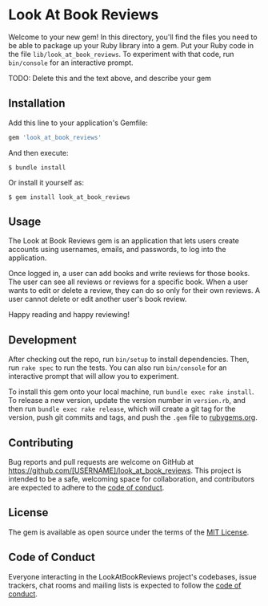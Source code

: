 # Look At Book Reviews

Welcome to your new gem! In this directory, you'll find the files you need to be able to package up your Ruby library into a gem. Put your Ruby code in the file `lib/look_at_book_reviews`. To experiment with that code, run `bin/console` for an interactive prompt.

TODO: Delete this and the text above, and describe your gem

## Installation

Add this line to your application's Gemfile:

```ruby
gem 'look_at_book_reviews'
```

And then execute:

    $ bundle install

Or install it yourself as:

    $ gem install look_at_book_reviews

## Usage

The Look at Book Reviews gem is an application that lets users create accounts using usernames, emails, and passwords, to log into the application. 

Once logged in, a user can add books and write reviews for those books. The user can see all reviews or reviews for a specific book. When a user wants to edit or delete a review, they can do so only for their own reviews. A user cannot delete or edit another user's book review. 

Happy reading and happy reviewing!  

## Development

After checking out the repo, run `bin/setup` to install dependencies. Then, run `rake spec` to run the tests. You can also run `bin/console` for an interactive prompt that will allow you to experiment.

To install this gem onto your local machine, run `bundle exec rake install`. To release a new version, update the version number in `version.rb`, and then run `bundle exec rake release`, which will create a git tag for the version, push git commits and tags, and push the `.gem` file to [rubygems.org](https://rubygems.org).

## Contributing

Bug reports and pull requests are welcome on GitHub at https://github.com/[USERNAME]/look_at_book_reviews. This project is intended to be a safe, welcoming space for collaboration, and contributors are expected to adhere to the [code of conduct](https://github.com/[USERNAME]/look_at_book_reviews/blob/master/CODE_OF_CONDUCT.md).


## License

The gem is available as open source under the terms of the [MIT License](https://opensource.org/licenses/MIT).

## Code of Conduct

Everyone interacting in the LookAtBookReviews project's codebases, issue trackers, chat rooms and mailing lists is expected to follow the [code of conduct](https://github.com/[USERNAME]/look_at_book_reviews/blob/master/CODE_OF_CONDUCT.md).
